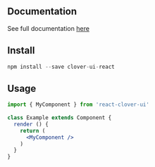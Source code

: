 ## Documentation
See full documentation [here](https://yairariel.github.io/)

## Install
```jsx
npm install --save clover-ui-react
```

## Usage
```jsx
import { MyComponent } from 'react-clover-ui'
 
class Example extends Component {
  render () {
    return (
      <MyComponent />
    )
  }
}
```